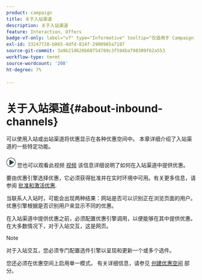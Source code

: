 ```yaml
---
product: campaign
title: 关于入站渠道
description: 关于入站渠道
feature: Interaction, Offers
badge-v7-only: label="v7" type="Informative" tooltip="仅适用于 Campaign Classic v7"
exl-id: 33247728-b865-4dfd-814f-2900965a7187
source-git-commit: 3a9b21d626b60754789c3f594ba798309f62a553
workflow-type: tm+mt
source-wordcount: '208'
ht-degree: 7%

---
```


# 关于入站渠道{#about-inbound-channels}



可以使用入站或出站渠道将优惠显示在各种优惠空间中。 本章详细介绍了入站渠道的一些特定功能。

![](assets/do-not-localize/how-to-video.png) 您也可以观看此视频 [视频](https://helpx.adobe.com/campaign/classic/how-to/deliver-an-offer-on-inbound-channel-in-acv6.html) 该信息详细说明了如何在入站渠道中提供优惠。

要由优惠引擎选择优惠，它必须获得批准并在实时环境中可用。有关更多信息，请参阅 [批准和激活优惠](../../interaction/using/approving-and-activating-an-offer.md).

当联系人入站时，可能会出现两种结果：网站是否可以识别正在浏览页面的用户。 优惠引擎根据是否识别用户来显示不同的优惠。

在入站渠道中提供优惠之前，必须配置优惠引擎调用，以便能够在其中提供优惠。 在大多数情况下，对于入站交互，这是网页。

>[!NOTE]
>
>对于入站交互，您必须专门配置选件引擎以呈现和更新一个或多个选件。
>
>您还必须在优惠空间上启用单一模式。 有关详细信息，请参见 [创建优惠空间](../../interaction/using/creating-offer-spaces.md) 部分。
